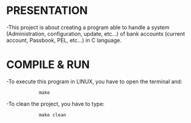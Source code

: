 # PRESENTATION

-This project is about creating a program able to handle a system
(Administration, configuration, update, etc...) of bank accounts 
(current account, Passbook, PEL, etc...) in C language.

# COMPILE & RUN

-To execute this program in LINUX, you have to open the terminal and:

				make

-To clean the project, you have to type:

				make clean
